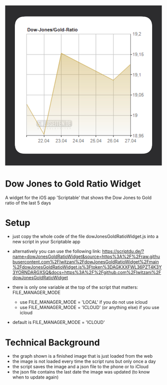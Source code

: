 ![](images/widgetPreview.jpeg)

# Dow Jones to Gold Ratio Widget
A widget for the iOS app 'Scriptable' that shows the Dow Jones to Gold ratio of the last 5 days

# Setup
- just copy the whole code of the file dowJonesGoldRatioWidget.js into a new script in your Scriptable app
- alternatively you can use the following link: https://scriptdu.de/?name=dowJonesGoldRatioWidget&source=https%3A%2F%2Fraw.githubusercontent.com%2Flwitzani%2FdowJonesGoldRatioWidget%2Fmain%2FdowJonesGoldRatioWidget.js%3Ftoken%3DAGKXXFWL36PZT4K3Y3YORNDARGXSQ&docs=https%3A%2F%2Fgithub.com%2Flwitzani%2FdowJonesGoldRatioWidget
- there is only one variable at the top of the script that matters: FILE_MANAGER_MODE
    - use FILE_MANAGER_MODE = 'LOCAL' if you do not use icloud
    - use FILE_MANAGER_MODE = 'ICLOUD' (or anything else) if you use icloud
    
- default is FILE_MANAGER_MODE = 'ICLOUD'

# Technical Background
- the graph shown is a finished image that is just loaded from the web
- the image is not loaded every time the script runs but only once a day
- the script saves the image and a json file to the phone or to iCloud
- the json file contains the last date the image was updated (to know when to update again)